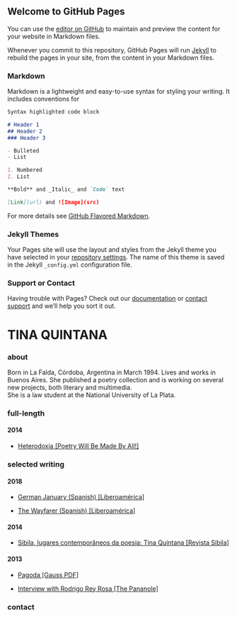 ## Welcome to GitHub Pages

You can use the [editor on GitHub](https://github.com/tinaquintana/tinaquintana/edit/master/README.md) to maintain and preview the content for your website in Markdown files.

Whenever you commit to this repository, GitHub Pages will run [Jekyll](https://jekyllrb.com/) to rebuild the pages in your site, from the content in your Markdown files.

### Markdown

Markdown is a lightweight and easy-to-use syntax for styling your writing. It includes conventions for

```markdown
Syntax highlighted code block

# Header 1
## Header 2
### Header 3

- Bulleted
- List

1. Numbered
2. List

**Bold** and _Italic_ and `Code` text

[Link](url) and ![Image](src)
```

For more details see [GitHub Flavored Markdown](https://guides.github.com/features/mastering-markdown/).

### Jekyll Themes

Your Pages site will use the layout and styles from the Jekyll theme you have selected in your [repository settings](https://github.com/tinaquintana/tinaquintana/settings). The name of this theme is saved in the Jekyll `_config.yml` configuration file.

### Support or Contact

Having trouble with Pages? Check out our [documentation](https://help.github.com/categories/github-pages-basics/) or [contact support](https://github.com/contact) and we’ll help you sort it out.
<!--
Here is a template for the site if you want to try and write the page yourself. I have tried to add in comments to help you fill in the details. Message me on twitter or email if you have any questions.

The content of the webpape is controlled by the index.html file. The changes you make to this will change the writing you see on the page.

All the design of the page (font, colours etc.) is controlled by the main.css file. You are welcome to customise this anyway you like.

You can open this html file using your browser. If you make a change to this or the main.css and save it, you can then see the change by refreshing your browser.
 -->

<!DOCTYPE html>
<html lang="en" dir="ltr">
<head>
<meta charset="UTF-8" />
<meta name="viewport" content="width=device-width, initial-scale=1.0, user-scalable=no" />
<link rel="stylesheet" type="text/css" href="main.css" />
<link rel="stylesheet" type="text/css" href="colour.css" />

<link rel="stylesheet" href="https://use.fontawesome.com/releases/v5.6.1/css/all.css" integrity="sha384-gfdkjb5BdAXd+lj+gudLWI+BXq4IuLW5IT+brZEZsLFm++aCMlF1V92rMkPaX4PP" crossorigin="anonymous">

<!--
Enter your name here, this is what appears in the tab label on a browser.
 -->
<title>Tina Quintana</title>
</head>

<body>
<div class="list">

<!--

 -->
<h1 class="name">TINA QUINTANA</h1>

<!--
Born in La Falda, Córdoba, Argentina in March 1994. Lives and works in Buenos Aires. She published a poetry collection and is working on several new projects, both literary and multimedia. <br/>She is a law student at the National University of La Plata.
 -->
<div class="bio">
<div class="bioTitle">
<h3>about</h3>
</div>

Born in La Falda, Córdoba, Argentina in March 1994. Lives and works in Buenos Aires. She published a poetry collection and is working on several new projects, both literary and multimedia. <br/>She is a law student at the National University of La Plata.


</div>

<!--
If you're deleting the bio, stop deleting from here.
 -->

<!--
Here's where we will fill in all your work.
The h3 and h4 are your headers. These help split the links into categories.
The <a ... part is a link.

Replace the google link with the link to your Work
Replace "Work Title [Journal]" with whatever you like.

The <br> is a line brake. This makes sure each link is on a new line.
 -->

<h3>full-length</h3>
<h4>2014</h4>

<ul>
<li><a href="http://poetrywillbemadebyall.com/book/heterodoxia/" target="_blank">Heterodoxia [Poetry Will Be Made By All!]</a></li>
</ul>

<h3>selected writing</h3>

<h4>2018</h4>
<ul>
<li><a href="https://liberoamerica.com/2018/07/08/enero-aleman/" target="_blank">German January (Spanish) [Liberoamérica]</a></li>
</ul>
<ul>
<li><a href="https://liberoamerica.com/2018/05/01/el-vendedor-ambulante/" target="_blank">The Wayfarer (Spanish) [Liberoamérica]</a></li>
</ul>

<h4>2014</h4>

<ul>
<li><a href="http://sibila.com.br/critica/sibila-lugares-contemporaneos-da-poesia-tina-quintana/11138" target="_blank">Sibila, lugares contemporâneos da poesia: Tina Quintana [Revista Sibila]</a></li>
</ul>

<h4>2013</h4>

<ul>
<li><a href="https://www.gauss-pdf.com/post/63567146598/gpdf083-tina-quintana-pagoda" target="_blank">Pagoda [Gauss PDF]</a></li>
</ul>
<ul>
<li><a href="https://issuu.com/pananole/docs/issue_2_digital" target="_blank">Interview with Rodrigo Rey Rosa [The Pananole]</a></li>
</ul>
</div>


<!--
This is the section with the contact and the social buttons. Edit it however you want.
 -->
<div class="contact">
<h3>contact</h3>

<!--
To link to a direct email then include "mailto:youremail@example.com"

To link to a site add the URL in between the "" for the 'href=""'
 -->
<a href="mailto:agustinagtq@gmail.com"><i class="fas fa-envelope"></i></a>
<a href="https://twitter.com/heliokabbalah" target="_blank"><i class="fab fa-twitter"></i></a>
<a href="https://instagram.com/heliokabbalah" target="_blank"><i class="fab fa-instagram"></i></a>

<!--
If you have more social media or contact links you can keep adding them.
The icons I'm using are the fontawesome ones.
You can find all the icons avaliable by going to fontawesome.com


-->
</div>


</body>
</html>
